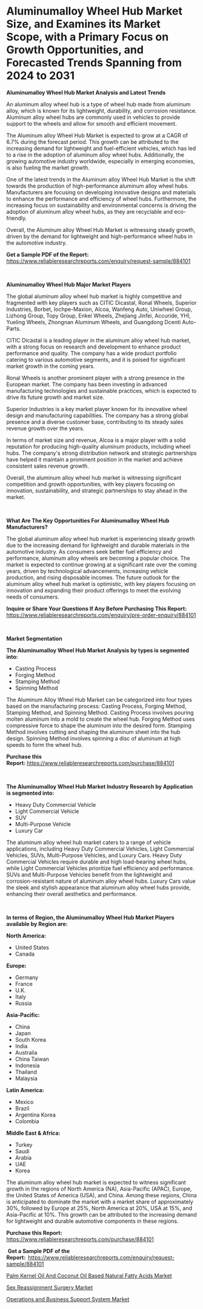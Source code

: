 <p><h1>Aluminumalloy Wheel Hub Market Size, and Examines its Market Scope, with a Primary Focus on Growth Opportunities, and Forecasted Trends Spanning from 2024 to 2031</h1></p><p><strong>Aluminumalloy Wheel Hub Market Analysis and Latest Trends</strong></p>
<p><p>An aluminum alloy wheel hub is a type of wheel hub made from aluminum alloy, which is known for its lightweight, durability, and corrosion resistance. Aluminum alloy wheel hubs are commonly used in vehicles to provide support to the wheels and allow for smooth and efficient movement.</p><p>The Aluminum alloy Wheel Hub Market is expected to grow at a CAGR of 6.7% during the forecast period. This growth can be attributed to the increasing demand for lightweight and fuel-efficient vehicles, which has led to a rise in the adoption of aluminum alloy wheel hubs. Additionally, the growing automotive industry worldwide, especially in emerging economies, is also fueling the market growth.</p><p>One of the latest trends in the Aluminum alloy Wheel Hub Market is the shift towards the production of high-performance aluminum alloy wheel hubs. Manufacturers are focusing on developing innovative designs and materials to enhance the performance and efficiency of wheel hubs. Furthermore, the increasing focus on sustainability and environmental concerns is driving the adoption of aluminum alloy wheel hubs, as they are recyclable and eco-friendly.</p><p>Overall, the Aluminum alloy Wheel Hub Market is witnessing steady growth, driven by the demand for lightweight and high-performance wheel hubs in the automotive industry.</p></p>
<p><strong>Get a Sample PDF of the Report:&nbsp;</strong> <a href="https://www.reliableresearchreports.com/enquiry/request-sample/884101">https://www.reliableresearchreports.com/enquiry/request-sample/884101</a></p>
<p>&nbsp;</p>
<p><strong>Aluminumalloy Wheel Hub Major Market Players</strong></p>
<p><p>The global aluminum alloy wheel hub market is highly competitive and fragmented with key players such as CITIC Dicastal, Ronal Wheels, Superior Industries, Borbet, Iochpe-Maxion, Alcoa, Wanfeng Auto, Uniwheel Group, Lizhong Group, Topy Group, Enkei Wheels, Zhejiang Jinfei, Accuride, YHI, Yueling Wheels, Zhongnan Aluminum Wheels, and Guangdong Dcenti Auto-Parts.</p><p>CITIC Dicastal is a leading player in the aluminum alloy wheel hub market, with a strong focus on research and development to enhance product performance and quality. The company has a wide product portfolio catering to various automotive segments, and it is poised for significant market growth in the coming years.</p><p>Ronal Wheels is another prominent player with a strong presence in the European market. The company has been investing in advanced manufacturing technologies and sustainable practices, which is expected to drive its future growth and market size.</p><p>Superior Industries is a key market player known for its innovative wheel design and manufacturing capabilities. The company has a strong global presence and a diverse customer base, contributing to its steady sales revenue growth over the years.</p><p>In terms of market size and revenue, Alcoa is a major player with a solid reputation for producing high-quality aluminum products, including wheel hubs. The company's strong distribution network and strategic partnerships have helped it maintain a prominent position in the market and achieve consistent sales revenue growth.</p><p>Overall, the aluminum alloy wheel hub market is witnessing significant competition and growth opportunities, with key players focusing on innovation, sustainability, and strategic partnerships to stay ahead in the market.</p></p>
<p>&nbsp;</p>
<p><strong>What Are The Key Opportunities For Aluminumalloy Wheel Hub Manufacturers?</strong></p>
<p><p>The global aluminum alloy wheel hub market is experiencing steady growth due to the increasing demand for lightweight and durable materials in the automotive industry. As consumers seek better fuel efficiency and performance, aluminum alloy wheels are becoming a popular choice. The market is expected to continue growing at a significant rate over the coming years, driven by technological advancements, increasing vehicle production, and rising disposable incomes. The future outlook for the aluminum alloy wheel hub market is optimistic, with key players focusing on innovation and expanding their product offerings to meet the evolving needs of consumers.</p></p>
<p><strong>Inquire or Share Your Questions If Any Before Purchasing This Report:</strong> <a href="https://www.reliableresearchreports.com/enquiry/pre-order-enquiry/884101">https://www.reliableresearchreports.com/enquiry/pre-order-enquiry/884101</a></p>
<p>&nbsp;</p>
<p><strong>Market Segmentation</strong></p>
<p><strong>The Aluminumalloy Wheel Hub Market Analysis by types is segmented into:</strong></p>
<p><ul><li>Casting Process</li><li>Forging Method</li><li>Stamping Method</li><li>Spinning Method</li></ul></p>
<p><p>The Aluminum Alloy Wheel Hub Market can be categorized into four types based on the manufacturing process: Casting Process, Forging Method, Stamping Method, and Spinning Method. Casting Process involves pouring molten aluminum into a mold to create the wheel hub. Forging Method uses compressive force to shape the aluminum into the desired form. Stamping Method involves cutting and shaping the aluminum sheet into the hub design. Spinning Method involves spinning a disc of aluminum at high speeds to form the wheel hub.</p></p>
<p><strong>Purchase this Report:&nbsp;</strong><a href="https://www.reliableresearchreports.com/purchase/884101">https://www.reliableresearchreports.com/purchase/884101</a></p>
<p>&nbsp;</p>
<p><strong>The Aluminumalloy Wheel Hub Market Industry Research by Application is segmented into:</strong></p>
<p><ul><li>Heavy Duty Commercial Vehicle</li><li>Light Commercial Vehicle</li><li>SUV</li><li>Multi-Purpose Vehicle</li><li>Luxury Car</li></ul></p>
<p><p>The aluminum alloy wheel hub market caters to a range of vehicle applications, including Heavy Duty Commercial Vehicles, Light Commercial Vehicles, SUVs, Multi-Purpose Vehicles, and Luxury Cars. Heavy Duty Commercial Vehicles require durable and high load-bearing wheel hubs, while Light Commercial Vehicles prioritize fuel efficiency and performance. SUVs and Multi-Purpose Vehicles benefit from the lightweight and corrosion-resistant nature of aluminum alloy wheel hubs. Luxury Cars value the sleek and stylish appearance that aluminum alloy wheel hubs provide, enhancing their overall aesthetics and performance.</p></p>
<p>&nbsp;</p>
<p><strong>In terms of Region, the Aluminumalloy Wheel Hub Market Players available by Region are:</strong></p>
<p>
    <p> <strong> North America: </strong>
        <ul>
            <li>United States</li>
            <li>Canada</li>
        </ul>
        </p> 
    <p> <strong> Europe: </strong>
        <ul>
            <li>Germany</li>
            <li>France</li>
            <li>U.K.</li>
            <li>Italy</li>
            <li>Russia</li>
        </ul>
        </p> 
    <p> <strong> Asia-Pacific: </strong>
        <ul>
            <li>China</li>
            <li>Japan</li>
            <li>South Korea</li>
            <li>India</li>
            <li>Australia</li>
            <li>China Taiwan</li>
            <li>Indonesia</li>
            <li>Thailand</li>
            <li>Malaysia</li>
        </ul>
        </p> 
    <p> <strong> Latin America: </strong>
        <ul>
            <li>Mexico</li>
            <li>Brazil</li>
            <li>Argentina Korea</li>
            <li>Colombia</li>
        </ul>
        </p> 
    <p> <strong> Middle East & Africa: </strong>
        <ul>
            <li>Turkey</li>
            <li>Saudi</li>
            <li>Arabia</li>
            <li>UAE</li>
            <li>Korea</li>
        </ul>
    </p>
    </p>
<p><p>The aluminum alloy wheel hub market is expected to witness significant growth in the regions of North America (NA), Asia-Pacific (APAC), Europe, the United States of America (USA), and China. Among these regions, China is anticipated to dominate the market with a market share of approximately 30%, followed by Europe at 25%, North America at 20%, USA at 15%, and Asia-Pacific at 10%. This growth can be attributed to the increasing demand for lightweight and durable automotive components in these regions.</p></p>
<p><strong>Purchase this Report: </strong><a href="https://www.reliableresearchreports.com/purchase/884101">https://www.reliableresearchreports.com/purchase/884101</a></p>
<p>&nbsp;<strong>Get a Sample PDF of the Report:&nbsp;&nbsp;</strong><a href="https://www.reliableresearchreports.com/enquiry/request-sample/884101">https://www.reliableresearchreports.com/enquiry/request-sample/884101</a></p>
<p><strong></strong></p>
<p><p><a href="https://view.publitas.com/reportprime-1/palm-kernel-oil-and-coconut-oil-based-natural-fatty-acids-market-growth-market-trends-covid-19-impact-and-forecasts-for-period-from-2023-2030/">Palm Kernel Oil And Coconut Oil Based Natural Fatty Acids Market</a></p><p><a href="https://view.publitas.com/reportprime-1/sex-reassignment-surgery-market-analysis-and-market-size-global-industry-overview-market-segmentation-and-forecast-2023-to-2030/">Sex Reassignment Surgery Market</a></p><p><a href="https://view.publitas.com/reportprime-1/global-operations-and-business-support-system-market-size-and-market-trends-insights-and-projections-from-2023-to-2030/">Operations and Business Support System Market</a></p></p>